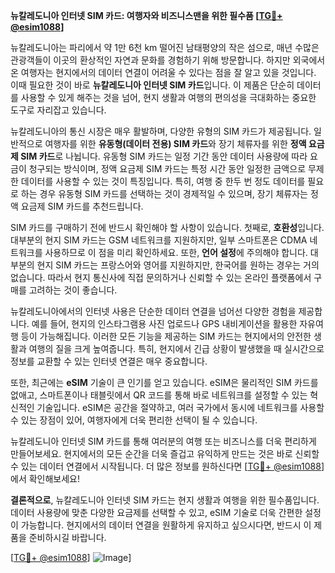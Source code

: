 **뉴칼레도니아 인터넷 SIM 카드: 여행자와 비즈니스맨을 위한 필수품 [[TG💪+ @esim1088](https://t.me/s/esim1088)]**

뉴칼레도니아는 파리에서 약 1만 6천 km 떨어진 남태평양의 작은 섬으로, 매년 수많은 관광객들이 이곳의 환상적인 자연과 문화를 경험하기 위해 방문합니다. 하지만 외국에서 온 여행자는 현지에서의 데이터 연결이 어려울 수 있다는 점을 잘 알고 있을 것입니다. 이때 필요한 것이 바로 **뉴칼레도니아 인터넷 SIM 카드**입니다. 이 제품은 단순히 데이터를 사용할 수 있게 해주는 것을 넘어, 현지 생활과 여행의 편의성을 극대화하는 중요한 도구로 자리잡고 있습니다.

뉴칼레도니아의 통신 시장은 매우 활발하며, 다양한 유형의 SIM 카드가 제공됩니다. 일반적으로 여행자를 위한 **유동형(데이터 전용) SIM 카드**와 장기 체류자를 위한 **정액 요금제 SIM 카드**로 나뉩니다. 유동형 SIM 카드는 일정 기간 동안 데이터 사용량에 따라 요금이 청구되는 방식이며, 정액 요금제 SIM 카드는 특정 시간 동안 일정한 금액으로 무제한 데이터를 사용할 수 있는 것이 특징입니다. 특히, 여행 중 한두 번 정도 데이터를 필요로 하는 경우 유동형 SIM 카드를 선택하는 것이 경제적일 수 있으며, 장기 체류자는 정액 요금제 SIM 카드를 추천드립니다.

SIM 카드를 구매하기 전에 반드시 확인해야 할 사항이 있습니다. 첫째로, **호환성**입니다. 대부분의 현지 SIM 카드는 GSM 네트워크를 지원하지만, 일부 스마트폰은 CDMA 네트워크를 사용하므로 이 점을 미리 확인하세요. 또한, **언어 설정**에 주의해야 합니다. 대부분의 현지 SIM 카드는 프랑스어와 영어를 지원하지만, 한국어를 원하는 경우는 거의 없습니다. 따라서 현지 통신사에 직접 문의하거나 신뢰할 수 있는 온라인 플랫폼에서 구매를 고려하는 것이 좋습니다.

뉴칼레도니아에서의 인터넷 사용은 단순한 데이터 연결을 넘어선 다양한 경험을 제공합니다. 예를 들어, 현지의 인스타그램용 사진 업로드나 GPS 내비게이션을 활용한 자유여행 등이 가능해집니다. 이러한 모든 기능을 제공하는 SIM 카드는 현지에서의 안전한 생활과 여행의 질을 크게 높여줍니다. 특히, 현지에서 긴급 상황이 발생했을 때 실시간으로 정보를 교환할 수 있는 인터넷 연결은 매우 중요합니다.

또한, 최근에는 **eSIM** 기술이 큰 인기를 얻고 있습니다. eSIM은 물리적인 SIM 카드를 없애고, 스마트폰이나 태블릿에서 QR 코드를 통해 바로 네트워크를 설정할 수 있는 혁신적인 기술입니다. eSIM은 공간을 절약하고, 여러 국가에서 동시에 네트워크를 사용할 수 있는 장점이 있어, 여행자에게 더욱 편리한 선택이 될 수 있습니다.

뉴칼레도니아 인터넷 SIM 카드를 통해 여러분의 여행 또는 비즈니스를 더욱 편리하게 만들어보세요. 현지에서의 모든 순간을 더욱 즐겁고 유익하게 만드는 것은 바로 신뢰할 수 있는 데이터 연결에서 시작됩니다. 더 많은 정보를 원하신다면 [[TG💪+ @esim1088](https://t.me/s/esim1088)]에서 확인해보세요!

**결론적으로**, 뉴칼레도니아 인터넷 SIM 카드는 현지 생활과 여행을 위한 필수품입니다. 데이터 사용량에 맞춘 다양한 요금제를 선택할 수 있고, eSIM 기술로 더욱 간편한 설정이 가능합니다. 현지에서의 데이터 연결을 원활하게 유지하고 싶으시다면, 반드시 이 제품을 준비하시길 바랍니다.

[[TG💪+ @esim1088](https://t.me/s/esim1088)] ![Image](https://i.postimg.cc/Y0z9fWf4/image.png)]